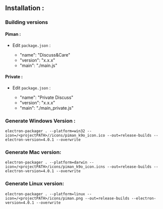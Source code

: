 ## Installation :

### Building versions

#### Piman :

- Edit `package.json` :

    - "name": "Discuss&Care"
    - "version": "x.x.x"
    - "main": "./main.js"

#### Private :

- Edit `package.json` :

    - "name": "Private Discuss"
    - "version": "x.x.x"
    - "main": "./main_private.js"

### Generate Windows Version :

`electron-packager . --platform=win32 --icon=/<projectPATH>//icons/piman_k9o_icon.ico --out=release-builds --electron-version=4.0.1 --overwrite`

### Generate Mac version:

`electron-packager . --platform=darwin --icon=/<projectPATH>/icons/piman_k9o_icon.icns --out=release-builds --electron-version=4.0.1 --overwrite`

### Generate Linux version:

`electron-packager . --platform=linux --icon=/<projectPATH>/icons/piman.png --out=release-builds --electron-version=4.0.1 --overwrite`
